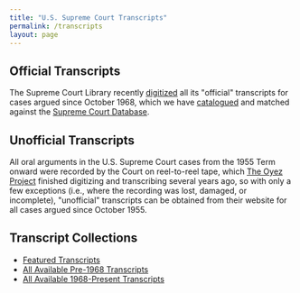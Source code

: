 ```yaml
---
title: "U.S. Supreme Court Transcripts"
permalink: /transcripts
layout: page
---
```


## Official Transcripts

The Supreme Court Library recently [digitized](https://www.supremecourt.gov/oral_arguments/archived_transcripts/1968) all its "official" transcripts for cases
argued since October 1968, which we have [catalogued](/transcripts/scotus) and matched against
the [Supreme Court Database](http://scdb.wustl.edu/).

## Unofficial Transcripts

All oral arguments in the U.S. Supreme Court cases from the 1955 Term onward were recorded by
the Court on reel-to-reel tape, which [The Oyez Project](https://www.oyez.org) finished digitizing and transcribing several years ago, so with only a few exceptions (i.e., where the recording was lost, damaged, or incomplete), "unofficial" transcripts can be obtained from their website for all cases argued since October 1955.

## Transcript Collections

- [Featured Transcripts](/transcripts/featured/brown1)
- [All Available Pre-1968 Transcripts](/transcripts/pre-1968)
- [All Available 1968-Present Transcripts](/transcripts/scotus)
